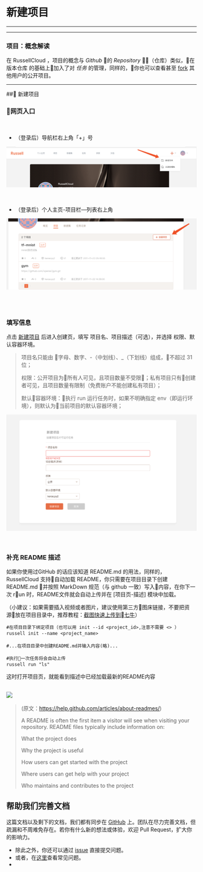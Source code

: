 # 新建项目

---

<!-- toc -->

---

### 项目：概念解读
在 RussellCloud ，项目的概念与 *Github* 的 *Repository* （仓库）类似，在 版本仓库 的基础上加入了对 *任务* 的管理，同样的，你也可以查看甚至 [fork](/project/fork.md) 其他用户的公开项目。

---


## 新建项目


### 网页入口

<br />

* （登录后）导航栏右上角「+」号

![](/asserts/img/create_project_1.png)

<br />

* （登录后）个人主页-项目栏—列表右上角

![](/asserts/img/create_project_2.png)

<br />
<br />

### 填写信息

点击 [新建项目](http://russellcloud.com/project/create) 后进入创建页，填写 项目名、项目描述（可选），并选择 权限、默认容器环境。

> 项目名只能由 字母、数字、-（中划线）、_（下划线）组成，不超过 31 位；
> 
> 权限：公开项目为所有人可见，且项目数量不受限；私有项目只有创建者可见，且项目数量有限制（免费账户不能创建私有项目）；
> 
> 默认容器环境：执行 run 运行任务时，如果不明确指定 env（即运行环境），则默认为当前项目的默认容器环境；

![](/asserts/img/create_project_3.png)

<br />

### 补充 README 描述
如果你使用过GitHub 的话应该知道 README.md 的用法，同样的，RussellCloud 支持自动加载 README，你只需要在项目目录下创建 README.md 并按照 MarkDown 规范（与 github 一致）写入内容，在你下一次 run 时，README文件就会自动上传并在 [项目页-描述] 模块中加载。

（小建议：如果需要插入视频或者图片，建议使用第三方图床链接，不要把资源放在项目目录中，推荐教程：[截图快速上传到七牛](http://www.cnblogs.com/harlanc/p/6923500.html)）

```
#在项目目录下绑定项目（也可以用 init --id <project_id>,注意不需要 <> ）
russell init --name <project_name>

#...在项目目录中创建README.md并输入内容(略)...

#执行一次任务将会自动上传
russell run "ls"

```
这时打开项目页，就能看到描述中已经加载最新的README内容

<br />
<img width=80% src="../asserts/img/create_project_4.gif"/>
<br />

> (原文：https://help.github.com/articles/about-readmes/)
>
> A README is often the first item a visitor will see when visiting your repository.
> README files typically include information on:
>
> What the project does
>
> Why the project is useful
>
> How users can get started with the project
>
> Where users can get help with your project
>
> Who maintains and contributes to the project


## 帮助我们完善文档
这篇文档以及剩下的文档，我们都有同步在 [GitHub](https://github.com/RussellCloud/russell-docs) 上。团队在尽力完善文档，但疏漏和不周难免存在。若你有什么新的想法或体验，欢迎 Pull Request，扩大你的影响力。

- 除此之外，你还可以通过 [issue](https://github.com/RussellCloud/russell-docs/issues/new?body=This%20issue%20is%20about%20<) 直接提交问题。
- 或者，在[这里](/faq/run-task.md)查看常见问题。
- 

